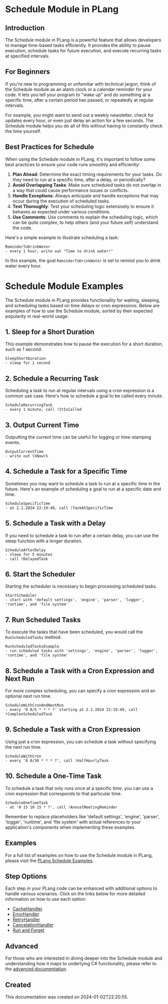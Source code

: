 
# Schedule Module in PLang

## Introduction
The Schedule module in PLang is a powerful feature that allows developers to manage time-based tasks efficiently. It provides the ability to pause execution, schedule tasks for future execution, and execute recurring tasks at specified intervals.

## For Beginners
If you're new to programming or unfamiliar with technical jargon, think of the Schedule module as an alarm clock or a calendar reminder for your code. It lets you tell your program to "wake up" and do something at a specific time, after a certain period has passed, or repeatedly at regular intervals.

For example, you might want to send out a weekly newsletter, check for updates every hour, or even just delay an action for a few seconds. The Schedule module helps you do all of this without having to constantly check the time yourself.

## Best Practices for Schedule
When using the Schedule module in PLang, it's important to follow some best practices to ensure your code runs smoothly and efficiently:

1. **Plan Ahead**: Determine the exact timing requirements for your tasks. Do they need to run at a specific time, after a delay, or periodically?
2. **Avoid Overlapping Tasks**: Make sure scheduled tasks do not overlap in a way that could cause performance issues or conflicts.
3. **Handle Exceptions**: Always anticipate and handle exceptions that may occur during the execution of scheduled tasks.
4. **Test Thoroughly**: Test your scheduling logic extensively to ensure it behaves as expected under various conditions.
5. **Use Comments**: Use comments to explain the scheduling logic, which can be quite complex, to help others (and your future self) understand the code.

Here's a simple example to illustrate scheduling a task:

```plang
ReminderToDrinkWater
- every 1 hour, write out "Time to drink water!"
```

In this example, the goal `ReminderToDrinkWater` is set to remind you to drink water every hour.


# Schedule Module Examples

The Schedule module in PLang provides functionality for waiting, sleeping, and scheduling tasks based on time delays or cron expressions. Below are examples of how to use the Schedule module, sorted by their expected popularity in real-world usage.

## 1. Sleep for a Short Duration

This example demonstrates how to pause the execution for a short duration, such as 1 second.

```plang
SleepShortDuration
- sleep for 1 second
```

## 2. Schedule a Recurring Task

Scheduling a task to run at regular intervals using a cron expression is a common use case. Here's how to schedule a goal to be called every minute.

```plang
ScheduleRecurringTask
- every 1 minute, call !ItIsCalled
```

## 3. Output Current Time

Outputting the current time can be useful for logging or time-stamping events.

```plang
OutputCurrentTime
- write out \%Now\%
```

## 4. Schedule a Task for a Specific Time

Sometimes you may want to schedule a task to run at a specific time in the future. Here's an example of scheduling a goal to run at a specific date and time.

```plang
ScheduleSpecificTime
- at 2.1.2024 22:19:49, call !TaskAtSpecificTime
```

## 5. Schedule a Task with a Delay

If you need to schedule a task to run after a certain delay, you can use the sleep function with a longer duration.

```plang
ScheduleAfterDelay
- sleep for 5 minutes
- call !DelayedTask
```

## 6. Start the Scheduler

Starting the scheduler is necessary to begin processing scheduled tasks.

```plang
StartScheduler
- start with 'default settings', 'engine', 'parser', 'logger', 'runtime', and 'file system'
```

## 7. Run Scheduled Tasks

To execute the tasks that have been scheduled, you would call the `RunScheduledTasks` method.

```plang
RunScheduledTasksExample
- run scheduled tasks with 'settings', 'engine', 'parser', 'logger', 'runtime', and 'file system'
```

## 8. Schedule a Task with a Cron Expression and Next Run

For more complex scheduling, you can specify a cron expression and an optional next run time.

```plang
ScheduleWithCronAndNextRun
- every '0 0/5 * * * ?' starting at 2.1.2024 22:19:49, call !ComplexScheduledTask
```

## 9. Schedule a Task with a Cron Expression

Using just a cron expression, you can schedule a task without specifying the next run time.

```plang
ScheduleWithCron
- every '0 0/30 * * * ?', call !HalfHourlyTask
```

## 10. Schedule a One-Time Task

To schedule a task that only runs once at a specific time, you can use a cron expression that corresponds to that particular time.

```plang
ScheduleOneTimeTask
- at '0 15 10 15 * ?', call !AnnualMeetingReminder
```

Remember to replace placeholders like 'default settings', 'engine', 'parser', 'logger', 'runtime', and 'file system' with actual references to your application's components when implementing these examples.


## Examples
For a full list of examples on how to use the Schedule module in PLang, please visit the [PLang Schedule Examples](https://github.com/PLangHQ/plang/tree/main/Tests/Schedule).

## Step Options
Each step in your PLang code can be enhanced with additional options to handle various scenarios. Click on the links below for more detailed information on how to use each option:

- [CacheHandler](/moduels/cacheHandler.md)
- [ErrorHandler](/moduels/ErrorHandler.md)
- [RetryHandler](/moduels/RetryHandler.md)
- [CancelationHandler](/moduels/CancelationHandler.md)
- [Run and Forget](/moduels/RunAndForget.md)

## Advanced
For those who are interested in diving deeper into the Schedule module and understanding how it maps to underlying C# functionality, please refer to the [advanced documentation](./PLang.Modules.ScheduleModule_advanced.md).

## Created
This documentation was created on 2024-01-02T22:20:55.
